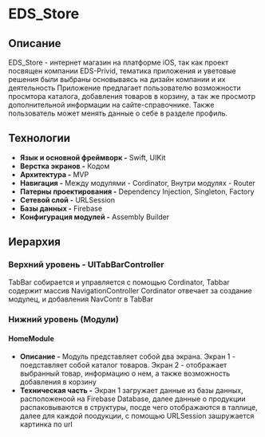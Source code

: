 # EDS_Store

## Описание
EDS_Store - интернет магазин на платформе iOS, так как проект посвящен компании EDS-Privid, тематика приложения и уветовые решения были выбраны основываясь на дизайн компании и их деятельность
Приложение предлагает пользователю возможности просмтора каталога, добавления товаров в корзину, а так же просмотр дополнительной информации на сайте-справочнике. Также пользователь может менять данные о себе в разделе профиль.

## Технологии
- **Язык и основной фреймворк -** Swift, UIKit
- **Верстка экранов -** Кодом
- **Архитектура -** MVP
- **Навигация -** Между модулями - Cordinator, Внутри модулях - Router
- **Патерны проектирования -** Dependency Injection, Singleton, Factory
- **Сетевой слой -** URLSession
- **Базы данных -** Firebase
- **Конфигурация модулей -** Assembly Builder

## Иерархия
### Верхний уровень - UITabBarController
TabBar собирается и управляется с помощью Cordinator, Tabbar содержит массив NavigationController
Cordinator отвечает за создание модулец, и добавления NavContr в TabBar

### Нижний уровень (Модули)
#### HomeModule 
- **Описание -** Модуль представляет собой два экрана. Экран 1 - поедставляет собой каталог товаров. Экран 2 - отображает выбранный товар, информацию о нем, а также возможность добавления в корзину
- **Техническая часть -** Экран 1 загружает данные из базы данных, расположеноой на Firebase Database, далее данные о продукции распаковываются в структуры, посде чего отображаются в таллице, далее для каждой поодукции, с помощью URLSession зашружается картинка по url



